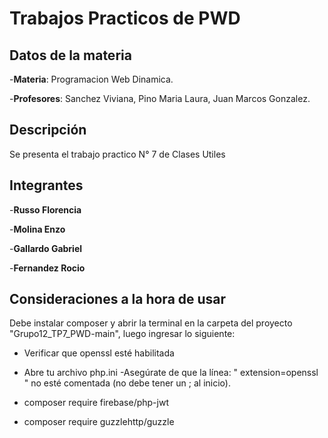 # Trabajos Practicos de PWD

## Datos de la materia
-**Materia**: Programacion Web Dinamica.

-**Profesores**: Sanchez Viviana, Pino Maria Laura, Juan Marcos Gonzalez.


## Descripción
Se presenta el trabajo practico N° 7 de Clases Utiles

## Integrantes
-**Russo Florencia** 

-**Molina Enzo**

-**Gallardo Gabriel**

-**Fernandez Rocio**

## Consideraciones a la hora de usar
Debe instalar composer y abrir la terminal en la carpeta del proyecto "Grupo12_TP7_PWD-main", luego ingresar lo siguiente:

  - Verificar que openssl esté habilitada
  - Abre tu archivo php.ini 
  -Asegúrate de que la línea: " extension=openssl " no esté comentada (no debe tener un ; al inicio).
  
  - composer require firebase/php-jwt
  
  - composer require guzzlehttp/guzzle
